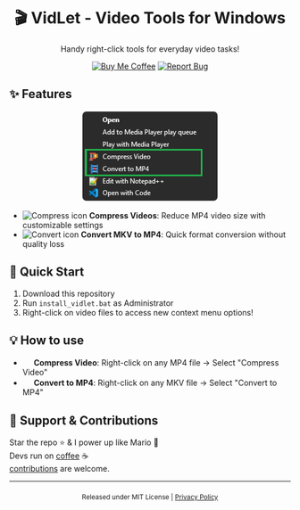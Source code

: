 [//]: # (Constants)
[privacy-link]: ./PRIVACY.md
[coffee-link]: https://buymeacoffee.com/spark88
[issues-link]: ../../issues
[fork-link]:  ../../fork

<div align="center">


# 🎬 VidLet - Video Tools for Windows

Handy right-click tools for everyday video tasks!

[![Buy Me Coffee](https://img.shields.io/badge/Buy%20Me-☕%20Coffee-green?logo=buy-me-a-coffee&logoColor=white)][coffee-link] 
[![Report Bug](https://img.shields.io/badge/Report-🐞%20Bug-red?logo=github&logoColor=white)][issues-link]
</div>

## ✨ Features

<div align="center">
<img src="res/imgs/menu.png" style="border: 1px solid #eee; border-radius: 8px; max-width: 500px;" alt="VidLet Menu">
</div>

- <img src="src/icons/compress.ico" width="16" height="16" alt="Compress icon"> **Compress Videos**: Reduce MP4 video size with customizable settings
- <img src="src/icons/mkv2mp4.ico" width="16" height="16" alt="Convert icon"> **Convert MKV to MP4**: Quick format conversion without quality loss

## 🚀 Quick Start
1. Download this repository
2. Run `install_vidlet.bat` as Administrator
3. Right-click on video files to access new context menu options!

## 💡 How to use
- <img src="src/icons/compress.ico" width="16" height="16"> **Compress Video**: Right-click on any MP4 file → Select "Compress Video"
- <img src="src/icons/mkv2mp4.ico" width="16" height="16"> **Convert to MP4**: Right-click on any MKV file → Select "Convert to MP4"

## 🌱 Support & Contributions
Star the repo ⭐ & I power up like Mario 🍄<br>
Devs run on [coffee][coffee-link] ☕<br>
[contributions][fork-link] are welcome.

---
<div align="center">
<sub>Released under MIT License | <a href="[privacy-link]">Privacy Policy</a></sub>
</div>